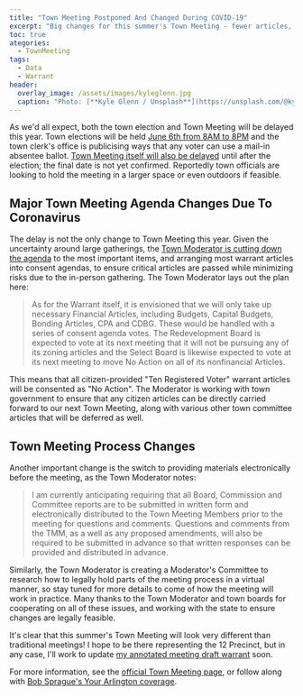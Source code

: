 ```yaml
---
title: "Town Meeting Postponed And Changed During COVID-19"
excerpt: "Big changes for this summer's Town Meeting - fewer articles, more online."
toc: true
ategories:
  - TownMeeting
tags:
  - Data
  - Warrant
header:
  overlay_image: /assets/images/kyleglenn.jpg
  caption: "Photo: [**Kyle Glenn / Unsplash**](https://unsplash.com/@kylejglenn)"
---
```


As we'd all expect, both the town election and Town Meeting will be delayed this year.  Town elections will be held [June 6th from 8AM to 8PM](https://www.arlingtonma.gov/Home/Components/News/News/10088/16?backlist=%2fhome) and the town clerk's office is publicising ways that any voter can use a mail-in absentee ballot.  [Town Meeting itself will also be delayed](https://www.arlingtonma.gov/home/showdocument?id=51032) until after the election; the final date is not yet confirmed.  Reportedly town officials are looking to hold the meeting in a larger space or even outdoors if feasible.

## Major Town Meeting Agenda Changes Due To Coronavirus 

The delay is not the only change to Town Meeting this year.  Given the uncertainty around large gatherings, the [Town Moderator is cutting down the agenda](https://www.arlingtonma.gov/home/showdocument?id=51032) to the most important items, and arranging most warrant articles into consent agendas, to ensure critical articles are passed while minimizing risks due to the in-person gathering.  The Town Moderator lays out the plan here:

> As for the Warrant itself, it is envisioned that we will only take up necessary Financial Articles, including Budgets, Capital Budgets, Bonding Articles, CPA and CDBG. These would be handled with a series of consent agenda votes. The Redevelopment Board is expected to vote at its next meeting that it will not be pursuing any of its zoning articles and the Select Board is likewise expected to vote at its next meeting to move No Action on all of its nonfinancial Articles. 

This means that all citizen-provided "Ten Registered Voter" warrant articles will be consented as "No Action".  The Moderator is working with town government to ensure that any citizen articles can be directly carried forward to our next Town Meeting, along with various other town committee articles that will be deferred as well. 

## Town Meeting Process Changes

Another important change is the switch to providing materials electronically before the meeting, as the Town Moderator notes:

> I am currently anticipating requiring that all Board, Commission and Committee reports are to be submitted in written form and electronically distributed to the Town Meeting Members prior to the meeting for questions and comments. Questions and comments from the TMM, as a well as any proposed amendments, will also be required to be submitted in advance so that written responses can be  provided and distributed in advance.

Similarly, the Town Moderator is creating a Moderator's Committee to research how to legally hold parts of the meeting process in a virtual manner, so stay tuned for more details to come of how the meeting will work in practice.  Many thanks to the Town Moderator and town boards for cooperating on all of these issues, and working with the state to ensure changes are legally feasible.

It's clear that this summer's Town Meeting will look very different than traditional meetings!  I hope to be there representing the 12 Precinct, but in any case, I'll work to update [my annotated meeting draft warrant](/tm/2020draft) soon.

For more information, see the [official Town Meeting page](https://www.arlingtonma.gov/town-governance/town-meeting), or follow along with [Bob Sprague's Your Arlington coverage](https://www.yourarlington.com/arlington-archives/town-school/town-meeting/17030-plans-042420.html).

